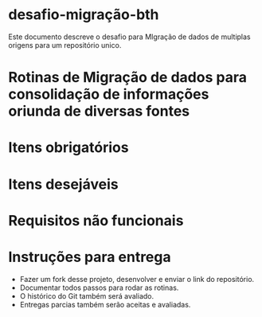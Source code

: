 # desafio-migração-bth

Este documento descreve o desafio para MIgração de dados de multiplas origens para um repositório unico.

# Rotinas de Migração de dados para consolidação de informações oriunda de diversas fontes 

# Itens obrigatórios

# Itens desejáveis

# Requisitos não funcionais

# Instruções para entrega

* Fazer um fork desse projeto, desenvolver e enviar o link do repositório.
* Documentar todos passos para rodar as rotinas.
* O histórico do Git também será avaliado.
* Entregas parcias também serão aceitas e avaliadas.
